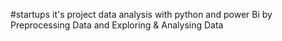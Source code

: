 #startups
it's project data analysis with python and power Bi by Preprocessing Data and Exploring & Analysing Data
